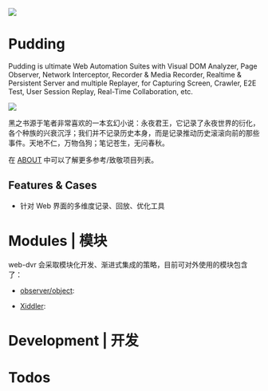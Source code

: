 ![](https://user-images.githubusercontent.com/5803001/41983135-c739a5d6-7a5f-11e8-86b8-2c8192a536b8.png)

# Pudding

Pudding is ultimate Web Automation Suites with Visual DOM Analyzer, Page Observer, Network Interceptor, Recorder & Media Recorder, Realtime & Persistent Server and multiple Replayer, for Capturing Screen, Crawler, E2E Test, User Session Replay, Real-Time Collaboration, etc.

![](https://user-images.githubusercontent.com/5803001/47262519-e2763b80-d51c-11e8-9e00-cadb490ba486.png)

黑之书源于笔者非常喜欢的一本玄幻小说：永夜君王，它记录了永夜世界的衍化，各个种族的兴衰沉浮；我们并不记录历史本身，而是记录推动历史滚滚向前的那些事件。天地不仁，万物刍狗；笔记苍生，无问春秋。

在 [ABOUT](./ABOUT.md) 中可以了解更多参考/致敬项目列表。

## Features & Cases

- 针对 Web 界面的多维度记录、回放、优化工具

# Modules | 模块

web-dvr 会采取模块化开发、渐进式集成的策略，目前可对外使用的模块包含了：

- [observer/object](./observer):

- [Xiddler](./tools/Xiddler):

# Development | 开发

# Todos

